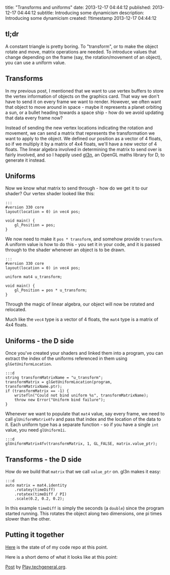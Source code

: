 title: "Transforms and uniforms"
date: 2013-12-17 04:44:12
published: 2013-12-17 04:44:12
subtitle: Introducing some dynamicism
description:
     Introducing some dynamicism
created: !!timestamp 2013-12-17 04:44:12

## tl;dr ##

A constant triangle is pretty boring.  To "transform", or to make the object
rotate and move, matrix operations are needed.  To introduce values that change
depending on the frame (say, the rotation/movement of an object), you can use a
uniform value.

## Transforms ##

In my previous post, I mentioned that we want to use vertex buffers to store
the vertex information of objects on the graphics card.  That way we don't have
to send it on every frame we want to render.  However, we often want that
object to move around in space - maybe it represents a planet orbiting a sun,
or a bullet heading towards a space ship - how do we avoid updating that data
every frame now?

Instead of sending the new vertex locations indicating the rotation and
movement, we can send a matrix that represents the transformation we want to
apply to the object.  We defined our position as a vector of 4 floats, so if we
multiply it by a matrix of 4x4 floats, we'll have a new vector of 4 floats.
The linear algebra involved in determining the matrix to send over is fairly
involved, and so I happily used [gl3n], an OpenGL maths library for D, to
generate it instead.

[gl3n]: http://dav1dde.github.io/gl3n/

## Uniforms ##

Now we know what matrix to send through - how do we get it to our shader?  Our
vertex shader looked like this:

    :::
    #version 330 core
    layout(location = 0) in vec4 pos;

    void main() {
        gl_Position = pos;
    }

We now need to make it `pos * transform`, and somehow provide `transform`.  A
uniform value is how to do this - you set it in your code, and it is passed
through to the shader whenever an object is to be drawn.

    :::
    #version 330 core
    layout(location = 0) in vec4 pos;

    uniform mat4 u_transform;

    void main() {
        gl_Position = pos * u_transform;
    }

Through the magic of linear algebra, our object will now be rotated and relocated.

Much like the `vec4` type is a vector of 4 floats, the `mat4` type is a matrix
of 4x4 floats.

## Uniforms - the D side ##

Once you've created your shaders and linked them into a program, you can
extract the index of the uniforms referenced in them using
`glGetUniformLocation`.

    :::d
    string transformMatrixName = "u_transform";
    transformMatrix = glGetUniformLocation(program, transformMatrixName.ptr);
    if (transformMatrix == -1) {
        writefln("Could not bind uniform %s", transformMatrixName);
        throw new Error("Uniform bind failure");
    }

Whenever we want to populate that `mat4` value, say every frame, we need to
call `glUniformMatrix4fv` and pass that index and the location of the data to
it.  Each uniform type has a separate function - so if you have a single `int`
value, you need `glUniform1i`.

    :::d
    glUniformMatrix4fv(transformMatrix, 1, GL_FALSE, matrix.value_ptr);

## Transforms - the D side ##

How do we build that `matrix` that we call `value_ptr` on.  gl3n makes it easy:

    :::d
    auto matrix = mat4.identity
        .rotatey(timeDiff)
        .rotatex(timeDiff / PI)
        .scale(0.2, 0.2, 0.2);

In this example `timeDiff` is simply the seconds (a `double`) since the program
started running.  This rotates the object along two dimensions, one pi times slower
than the other.

## Putting it together ##

[Here][tree] is the state of of my code repo at this point.

Here is a short demo of what it looks like at this point:

<div id="fb-root"></div> <script>(function(d, s, id) { var js, fjs = d.getElementsByTagName(s)[0]; if (d.getElementById(id)) return; js = d.createElement(s); js.id = id; js.src = "//connect.facebook.net/en_US/all.js#xfbml=1"; fjs.parentNode.insertBefore(js, fjs); }(document, 'script', 'facebook-jssdk'));</script>
<div class="fb-post" data-href="https://www.facebook.com/photo.php?v=555098081240077" data-width="750"><div class="fb-xfbml-parse-ignore"><a href="https://www.facebook.com/photo.php?v=555098081240077">Post</a> by <a href="https://www.facebook.com/play.TechGeneral.org">Play.techgeneral.org</a>.</div></div>
</script>

[glfw]: http://www.glfw.org/
[tree]: https://github.com/nxsy/abandonedtemple/tree/f36463639a5de759ae2e0b5eb5067a6a0a9d0931
